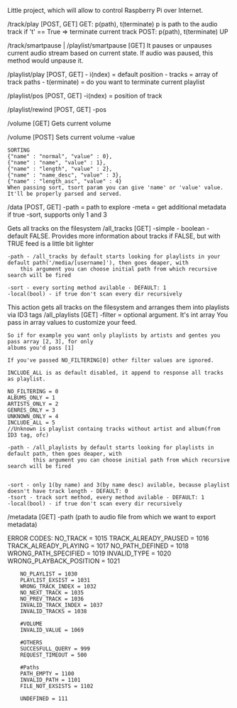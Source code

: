 Little project, which will allow to control Raspberry Pi over Internet.


/track/play [POST, GET]
	GET: p(path), t(terminate)
		p is path to the audio track
		if 't' == True => terminate current track
	POST: p(path), t(terminate)
		UP

/track/smartpause | /playlist/smartpause [GET]
	It pauses or unpauses current audio stream based on
	current state. If audio was paused, this method would unpause it.

/playlist/play [POST, GET]
	- i(ndex) = default position
	- tracks = array of track paths
	- t(erminate) = do you want to terminate current playlist


/playlist/pos [POST, GET]
	-i(ndex) = position of track

/playlist/rewind [POST, GET]
	-pos



/volume [GET]
	Gets current volume

/volume [POST]
	Sets current volume
	-value


	SORTING
	{"name" : "normal", "value" : 0},
	{"name" : "name", "value" : 1},
	{"name" : "length", "value" : 2},
	{"name" : "name_desc", "value" : 3},
	{"name" : "length_asc", "value" : 4}
	When passing sort, tsort param you can give 'name' or 'value' value. It'll be properly parsed and served.

/data [POST, GET]
	-path = path to explore
	-meta = get additional metadata if true
	-sort, supports only 1 and 3

Gets all tracks on the filesystem
/all_tracks [GET]
	-simple - boolean - default FALSE. Provides more information about tracks if FALSE, but with
						TRUE feed is a little bit lighter

	-path - /all_tracks by default starts looking for playlists in your default path('/media/[username]'), then goes deaper, with
		this argument you can choose initial path from which recursive search will be fired

	-sort - every sorting method avilable - DEFAULT: 1
	-local(bool) - if true don't scan every dir recursively

This action gets all tracks on the filesystem and arranges them into playlists via ID3 tags
/all_playlists [GET]
	-filter = optional argument. It's int array You pass in array values to customize your feed.
	
	So if for example you want only playlists by artists and gentes you pass array [2, 3], for only
	albums you'd pass [1]

	If you've passed NO_FILTERING[0] other filter values are ignored.

	INCLUDE_ALL is as default disabled, it append to response all tracks as playlist.

	NO_FILTERING = 0
	ALBUMS_ONLY = 1
	ARTISTS_ONLY = 2
	GENRES_ONLY = 3
	UNKNOWN_ONLY = 4
	INCLUDE_ALL = 5
	//Unknown is playlist containg tracks without artist and album(from ID3 tag, ofc)

	-path - /all_playlists by default starts looking for playlists in default path, then goes deaper, with
			this argument you can choose initial path from which recursive search will be fired


	-sort - only 1(by name) and 3(by name desc) avilable, because playlist doesn't have track length - DEFAULT: 0
	-tsort - track sort method, every method avilable - DEFAULT: 1
	-local(bool) - if true don't scan every dir recursively

/metadata [GET]
	-path (path to audio file from which we want to export metadata)

ERROR CODES:
		NO_TRACK = 1015
		TRACK_ALREADY_PAUSED = 1016
		TRACK_ALREADY_PLAYING = 1017
		NO_PATH_DEFINED = 1018
		WRONG_PATH_SPECIFIED = 1019
		INVALID_TYPE = 1020
		WRONG_PLAYBACK_POSITION = 1021

		NO_PLAYLIST = 1030
		PLAYLIST_EXSIST = 1031
		WRONG_TRACK_INDEX = 1032
		NO_NEXT_TRACK = 1035
		NO_PREV_TRACK = 1036
		INVALID_TRACK_INDEX = 1037
		INVALID_TRACKS = 1038

		#VOLUME
		INVALID_VALUE = 1069

		#OTHERS
		SUCCESFULL_QUERY = 999
		REQUEST_TIMEOUT = 500

		#Paths
		PATH_EMPTY = 1100
		INVALID_PATH = 1101
		FILE_NOT_EXSISTS = 1102

		UNDEFINED = 111